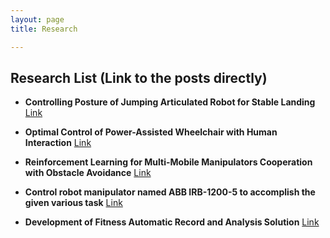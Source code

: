 ```yaml
---
layout: page
title: Research

---
```


## Research List (Link to the posts directly)

- **Controlling Posture of Jumping Articulated Robot for Stable Landing** [Link](https://hotae319.github.io/Controlling-posture-jumping-robot/)

- **Optimal Control of Power-Assisted Wheelchair with Human Interaction** [Link](https://hotae319.github.io/Optimal-control-of-power-assisted-wheelchair-with-human-interaction/)

- **Reinforcement Learning for Multi-Mobile Manipulators Cooperation with Obstacle Avoidance** [Link](https://hotae319.github.io/Reinforcement-Learning-for-Multi-robot-cooperation/)

- **Control robot manipulator named ABB IRB-1200-5 to accomplish the given various task** [Link](https://hotae319.github.io/Robot-Manipulator-Control-Simulation/)

- **Development of Fitness Automatic Record and Analysis Solution** [Link](https://hotae319.github.io/Development-of-Fitness-Automatic-Record-and-Analysis-Solution/)
